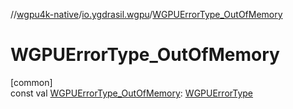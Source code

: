 //[wgpu4k-native](../../index.md)/[io.ygdrasil.wgpu](index.md)/[WGPUErrorType_OutOfMemory](-w-g-p-u-error-type_-out-of-memory.md)

# WGPUErrorType_OutOfMemory

[common]\
const val [WGPUErrorType_OutOfMemory](-w-g-p-u-error-type_-out-of-memory.md): [WGPUErrorType](-w-g-p-u-error-type/index.md)